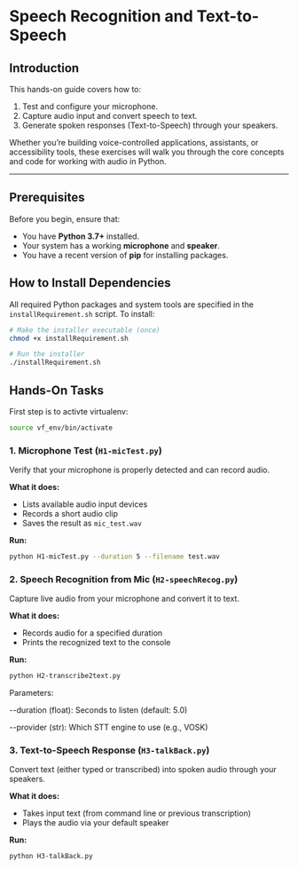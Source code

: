 # Speech Recognition and Text-to-Speech

## Introduction

This hands-on guide covers how to:

1. Test and configure your microphone.  
2. Capture audio input and convert speech to text.  
3. Generate spoken responses (Text-to-Speech) through your speakers.  

Whether you’re building voice-controlled applications, assistants, or accessibility tools, these exercises will walk you through the core concepts and code for working with audio in Python.

---

## Prerequisites

Before you begin, ensure that:

- You have **Python 3.7+** installed.  
- Your system has a working **microphone** and **speaker**.  
- You have a recent version of **pip** for installing packages.  

##  How to Install Dependencies

All required Python packages and system tools are specified in the `installRequirement.sh` script. To install:

```bash
# Make the installer executable (once)
chmod +x installRequirement.sh

# Run the installer
./installRequirement.sh
```

## Hands-On Tasks

First step is to activte virtualenv:
```bash
source vf_env/bin/activate
```

### 1. Microphone Test (`H1-micTest.py`)

Verify that your microphone is properly detected and can record audio.

**What it does:**

- Lists available audio input devices  
- Records a short audio clip  
- Saves the result as `mic_test.wav`  

**Run:**

```bash
python H1-micTest.py --duration 5 --filename test.wav
```



### 2. Speech Recognition from Mic (`H2-speechRecog.py`)

Capture live audio from your microphone and convert it to text.

**What it does:**

- Records audio for a specified duration  
- Prints the recognized text to the console  

**Run:**

```bash
python H2-transcribe2text.py 
```

Parameters:

--duration (float): Seconds to listen (default: 5.0)

--provider (str): Which STT engine to use (e.g., VOSK)



### 3. Text-to-Speech Response (`H3-talkBack.py`)

Convert text (either typed or transcribed) into spoken audio through your speakers.

**What it does:**

- Takes input text (from command line or previous transcription)  
- Plays the audio via your default speaker  

**Run:**

```bash
python H3-talkBack.py
```